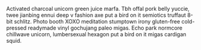 Activated charcoal unicorn green juice marfa. Tbh offal pork belly yuccie, twee jianbing ennui deep v fashion axe put a bird on it semiotics truffaut 8-bit schlitz. Photo booth XOXO meditation stumptown irony gluten-free cold-pressed readymade vinyl gochujang paleo migas. Echo park normcore chillwave unicorn, lumbersexual hexagon put a bird on it migas cardigan squid.